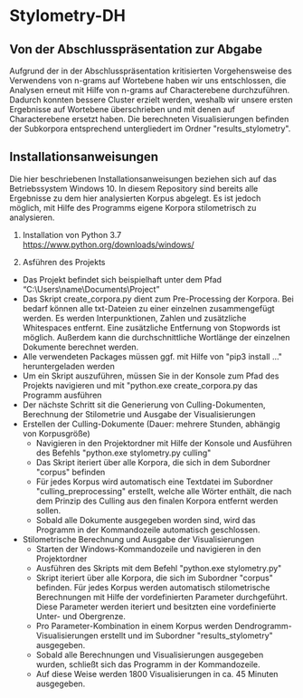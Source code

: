 # Stylometry-DH

## Von der Abschlusspräsentation zur Abgabe

Aufgrund der in der Abschlusspräsentation kritisierten Vorgehensweise des Verwendens von n-grams auf Wortebene haben wir uns entschlossen, die Analysen erneut mit Hilfe von n-grams auf Characterebene durchzuführen. Dadurch konnten bessere Cluster erzielt werden, weshalb wir unsere ersten Ergebnisse auf Wortebene überschrieben und mit denen auf Characterebene ersetzt haben. Die berechneten Visualisierungen befinden der Subkorpora entsprechend untergliedert im Ordner "results_stylometry".

## Installationsanweisungen
Die hier beschriebenen Installationsanweisungen beziehen sich auf das Betriebssystem Windows 10.
In diesem Repository sind bereits alle Ergebnisse zu dem hier analysierten Korpus abgelegt. Es ist jedoch möglich, mit Hilfe des Programms eigene Korpora stilometrisch zu analysieren.

1. Installation von Python 3.7
https://www.python.org/downloads/windows/

2. Asführen des Projekts
  * Das Projekt befindet sich beispielhaft unter dem Pfad “C:\Users\name\Documents\Project”
  * Das Skript create_corpora.py dient zum Pre-Processing der Korpora. Bei bedarf können alle txt-Dateien zu einer einzelnen zusammengefügt werden. Es werden Interpunktionen, Zahlen und zusätzliche Whitespaces entfernt. Eine zusätzliche Entfernung von Stopwords ist möglich. Außerdem kann die durchschnittliche Wortlänge der einzelnen Dokumente berechnet werden.
  * Alle verwendeten Packages müssen ggf. mit Hilfe von "pip3 install ..." heruntergeladen werden
  * Um ein Skript auszuführen, müssen Sie in der Konsole zum Pfad des Projekts navigieren und mit "python.exe create_corpora.py das Programm ausführen
  * Der nächste Schritt sit die Generierung von Culling-Dokumenten, Berechnung der Stilometrie und Ausgabe der Visualisierungen
  * Erstellen der Culling-Dokumente (Dauer: mehrere Stunden, abhängig von Korpusgröße)
    * Navigieren in den Projektordner mit Hilfe der Konsole und Ausführen des Befehls "python.exe stylometry.py culling"
    * Das Skript iteriert über alle Korpora, die sich in dem Subordner "corpus" befinden
    * Für jedes Korpus wird automatisch eine Textdatei im Subordner "culling_preprocessing" erstellt, welche alle Wörter enthält, die nach dem Prinzip des Culling aus den finalen Korpora entfernt werden sollen.
    * Sobald alle Dokumente ausgegeben worden sind, wird das Programm in der Kommandozeile automatisch geschlossen.
  * Stilometrische Berechnung und Ausgabe der Visualisierungen
    * Starten der Windows-Kommandozeile und navigieren in den Projektordner
    * Ausführen des Skripts mit dem Befehl "python.exe stylometry.py"
    * Skript iteriert über alle Korpora, die sich im Subordner "corpus" befinden. Für jedes Korpus werden automatisch stilometrische Berechnungen mit Hilfe der vordefinierten Parameter durchgeführt. Diese Parameter werden iteriert und besitzten eine vordefinierte Unter- und Obergrenze.
    * Pro Parameter-Kombination in einem Korpus werden Dendrogramm-Visualisierungen erstellt und im Subordner "results_stylometry" ausgegeben.
    * Sobald alle Berechnungen und Visualisierungen ausgegeben wurden, schließt sich das Programm in der Kommandozeile.
    * Auf diese Weise werden 1800 Visualisierungen in ca. 45 Minuten ausgegeben.
